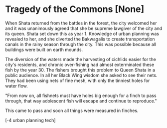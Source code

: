 # Tragedy of the Commons [None]

When Shata returned from the battles in the forest, the city welcomed her and it was unanimously agreed that she be supreme lawgiver of the city and its queen. Shata set down this as year 1. Knowledge of urban planning was revealed to her, and she diverted the Bakwagalis to create transportation canals in the rainy season through the city. This was possible because all buildings were built on earth mounds. 

The diversion of the waters made the harvesting of cichlids easier for the city's residents, and chronic over-fishing had almost exterminated these fish by the year 30. The fishers brought this problem to Queen Shata in a public audience. In all her Black Wing wisdom she asked to see their nets. They had been using nets of fine mesh, with only the tinniest holes for water flow. 

"From now on, all fishnets must have holes big enough for a finch to pass through, that way adolescent fish will escape and continue to reproduce."

This came to pass and soon all things were measured in finches. 

\[-4 urban planning tech\]
